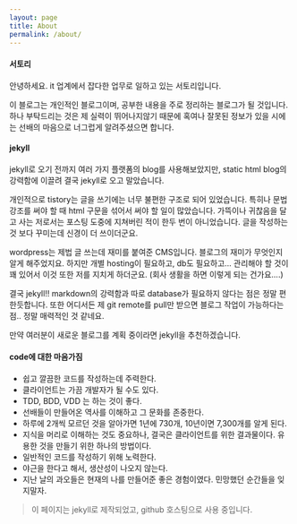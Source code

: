 ```yaml
---
layout: page
title: About
permalink: /about/
---
```


#### 서토리

안녕하세요. it 업계에서 잡다한 업무로 일하고 있는 서토리입니다. 

이 블로그는 개인적인 블로그이며, 공부한 내용을 주로 정리하는 블로그가 될 것입니다. 하나 부탁드리는 것은 제 실력이 뛰어나지않기 때문에 혹여나 잘못된 정보가 있을 시에는 선배의 마음으로 너그럽게 알려주셨으면 합니다.

#### jekyll

jekyll로 오기 전까지 여러 가지 플랫폼의 blog를 사용해보았지만, static html blog의 강력함에 이끌려 결국 jekyll로 오고 말았습니다. 

개인적으로 tistory는 글을 쓰기에는 너무 불편한 구조로 되어 있었습니다. 특히나 문법강조를 써야 할 때 html 구문을 섞어서 써야 할 일이 많았습니다. 가뜩이나 귀찮음을 달고 사는 저로서는 포스팅 도중에 지쳐버린 적이 한두 번이 아니었습니다. 글을 작성하는 것 보다 꾸미는데 신경이 더 쓰이더군요.

wordpress는 제법 글 쓰는데 재미를 붙여준 CMS입니다. 블로그의 재미가 무엇인지 알게 해주었지요. 하지만 개별 hosting이 필요하고, db도 필요하고... 관리해야 할 것이 꽤 있어서 이것 또한 저를 지치게 하더군요. (회사 생활을 하면 이렇게 되는 건가요....)

결국 jekyll!! markdown의 강력함과 따로 database가 필요하지 않다는 점은 정말 편한듯합니다. 또한 어디서든 제 git remote를 pull만 받으면 블로그 작업이 가능하다는 점.. 정말 매력적인 것 같네요.

만약 여러분이 새로운 블로그를 계획 중이라면 jekyll을 추천하겠습니다.

#### code에 대한 마음가짐

- 쉽고 깔끔한 코드를 작성하는데 주력한다.
- 클라이언트는 가끔 개발자가 될 수도 있다.
- TDD, BDD, VDD 는 하는 것이 좋다.
- 선배들이 만들어온 역사를 이해하고 그 문화를 존중한다.
- 하루에 2개씩 모르던 것을 알아가면 1년에 730개, 10년이면 7,300개를 알게 된다.
- 지식을 머리로 이해하는 것도 중요하나, 결국은 클라이언트를 위한 결과물이다. 유용한 것을 만들기 위한 하나의 방법이다.
- 일반적인 코드를 작성하기 위해 노력한다.
- 야근을 한다고 해서, 생산성이 나오지 않는다.
- 지난 날의 과오들은 현재의 나를 만들어준 좋은 경험이였다. 민망했던 순간들을 잊지말자.

> 이 페이지는 jekyll로 제작되었고, github 호스팅으로 사용 중입니다.